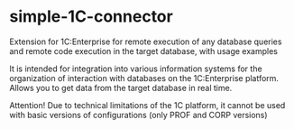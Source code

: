 # simple-1C-connector
Extension for 1C:Enterprise for remote execution of any database queries and remote code execution in the target database, with usage examples

It is intended for integration into various information systems for the organization of interaction with databases on the 1C:Enterprise platform.
Allows you to get data from the target database in real time. 

Attention! Due to technical limitations of the 1C platform, it cannot be used with basic versions of configurations (only PROF and CORP versions)
